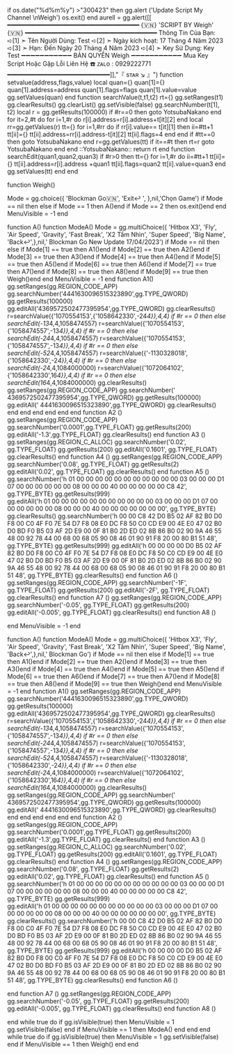 if os.date("%d%m%y") >"300423" then
gg.alert ('Update Script My Channel \nWeigh')
os.exit() end
aurell = gg.alert([[
━━━━━━━━━━━━━━━━━━━━━━━━━━━━━━━━━━━━
                      {🇻🇳}  'SCRIPT BY Weigh'  {🇻🇳}
━━━━━━━━━━━━━━━━━━━━━━━━━━━━━━━━━━━━
Thông Tin Của Bạn:
➪[1] ➣ Tên Người Dùng: Test
➪[2] ➣ Ngày kích hoạt: 17 Tháng 4 Năm 2023
➪[3] ➣ Hạn: Đến Ngày 20 Tháng 4 Năm 2023
➪[4] ➣ Key Sử Dụng: Key Test
➖➖➖➖➖➖➖➖➖➖➖
BẢN QUYỀN Weigh
➖➖➖➖➖➖➖➖➖➖➖
Mua Key Script Hoặc Gặp Lỗi Liên Hệ
☎️ ᴢᴀʟᴏ : 0929222771
━━━━━━━━━━━━━━━━━━━━━━━━━━━━]],"『 sᴛᴀʀ ↘️ 』")
function setvalue(address,flags,value) 
local quan={}
quan[1]={} 
quan[1].address=address
quan[1].flags=flags
quan[1].value=value
gg.setValues(quan) 
end
function searchValue(t,t1,t2)
rt={}
gg.setRanges(t1)
gg.clearResults()
gg.clearList()
gg.setVisible(false)
gg.searchNumber(t[1], t2)
local r = gg.getResults(100000)
if #r==0 then goto YotsubaNakano end
for it=2,#t do
for i=1,#r do
r[i].address=r[i].address+t[it][2]
end
local rr=gg.getValues(r)
tt={}
for i=1,#rr do
   if rr[i].value== t[it][1] then
   ii=#tt+1
   tt[ii]={}
   tt[ii].address=rr[i].address-t[it][2]
   tt[ii].flags=4
   end
end
if #tt==0 then goto YotsubaNakano end
r=gg.getValues(tt)
if it==#t then rt=r goto YotsubaNakano end
end
::YotsubaNakano::
return rt
end
function searchEdit(quan1,quan2,quan3)
if #r>0 then
tt={}
for i=1,#r do
ii=#tt+1 tt[ii]={}
tt[ii].address=r[i].address +quan1
tt[ii].flags=quan2
tt[ii].value=quan3
end
gg.setValues(tt)
end
end


function Weigh()



Mode = gg.choice({
'Blockman Go🇻🇳',
'Exit↩ ',
},nil,'Chọn Game')
if Mode == nil then else
if Mode == 1 then A()end
if Mode == 2 then os.exit()end
end
MenuVisible = -1
end

function A()
function ModeA()
Mode = gg.multiChoice({
'Hitbox X3',
'Fly',
'Air Speed',
'Gravity',
'Fast Break',
'X2 Tầm Nhìn',
'Super Speed',
'Big Name',
'Back↩',},nil,' Blockman Go New Update 17/04/2023')
if Mode == nil then else
if Mode[1] == true then A1()end
if Mode[2] == true then A2()end
if Mode[3] == true then A3()end
if Mode[4] == true then A4()end
if Mode[5] == true then A5()end
if Mode[6] == true then A6()end
if Mode[7] == true then A7()end
if Mode[8] == true then A8()end
if Mode[9] == true then Weigh()end
end
MenuVisible = -1
end
function A1() 
gg.setRanges(gg.REGION_CODE_APP)
gg.searchNumber('4441630096515323890',gg.TYPE_QWORD)
gg.getResults(100000)
gg.editAll('4369572502477395954',gg.TYPE_QWORD)
gg.clearResults()
r=searchValue({'1070554153',{'1058642330',-24*4}},4,4)
if #r == 0 then else
searchEdit(-13*4,4,1058474557)
r=searchValue({'1070554153',{'1058474557',-13*4}},4,4)
if #r == 0 then else
searchEdit(-24*4,4,1058474557)
r=searchValue({'1070554153',{'1058474557',-13*4}},4,4)
if #r == 0 then else
searchEdit(-52*4,4,1058474557)
r=searchValue({'-1130328018',{'1058642330',-2*4}},4,4)
if #r == 0 then else
searchEdit(-2*4,4,1084000000)
r=searchValue({'1072064102',{'1058642330',16*4}},4,4)
if #r == 0 then else
searchEdit(16*4,4,1084000000)
gg.clearResults()
gg.setRanges(gg.REGION_CODE_APP)
gg.searchNumber(' 4369572502477395954',gg.TYPE_QWORD)
gg.getResults(100000)
gg.editAll(' 4441630096515323890',gg.TYPE_QWORD)
gg.clearResults()
end end end end end end
function A2 ()
gg.setRanges(gg.REGION_CODE_APP)
gg.searchNumber('0.0001',gg.TYPE_FLOAT)
gg.getResults(200)
gg.editAll('-1.3',gg.TYPE_FLOAT)
gg.clearResults()
end
function A3   ()
gg.setRanges(gg.REGION_C_ALLOC)
gg.searchNumber('0.02',
gg.TYPE_FLOAT)
gg.getResults(200)
gg.editAll('0.1601',
gg.TYPE_FLOAT)
gg.clearResults()
end
function A4   ()
gg.setRanges(gg.REGION_CODE_APP)
gg.searchNumber('0.08',
gg.TYPE_FLOAT)
gg.getResults(2)
gg.editAll('0.02',
gg.TYPE_FLOAT)
gg.clearResults()
end
function A5   ()
gg.searchNumber('h 01 00 00 00 00 00 00 00 00 00 00 00 03 00 00 00 D1 07 00 00 00 00 00 00 08 00 00 00 40 00 00 00 00 00 C8 42', gg.TYPE_BYTE)
gg.getResults(999)  
gg.editAll('h 01 00 00 00 00 00 00 00 00 00 00 00 03 00 00 00 D1 07 00 00 00 00 00 00 08 00 00 00 40 00 00 00 00 00 00 00', gg.TYPE_BYTE)
gg.clearResults()
gg.searchNumber('h 00 00 C8 42 D0 B5 02 AF 82 B0 D0 F8 00 C0 4F F0 7E 54 D7 F8 08 E0 DC F8 50 C0 CD E9 00 4E E0 47 02 B0 D0 BD F0 B5 03 AF 2D E9 00 0F 81 B0 2D ED 02 8B 86 B0 02 90 9A 46 55 48 00 92 78 44 00 68 00 68 05 90 08 46 01 90 91 F8 20 00 80 B1 51 48', gg.TYPE_BYTE)
gg.getResults(999)
gg.editAll('h 00 00 00 00 D0 B5 02 AF 82 B0 D0 F8 00 C0 4F F0 7E 54 D7 F8 08 E0 DC F8 50 C0 CD E9 00 4E E0 47 02 B0 D0 BD F0 B5 03 AF 2D E9 00 0F 81 B0 2D ED 02 8B 86 B0 02 90 9A 46 55 48 00 92 78 44 00 68 00 68 05 90 08 46 01 90 91 F8 20 00 80 B1 51 48', gg.TYPE_BYTE)
gg.clearResults()
end
function A6   ()
gg.setRanges(gg.REGION_CODE_APP)
gg.searchNumber('-1F',
gg.TYPE_FLOAT)
gg.getResults(200)
gg.editAll('-2F',
gg.TYPE_FLOAT)
gg.clearResults()
end
function A7   ()
gg.setRanges(gg.REGION_CODE_APP)
gg.searchNumber('-0.05',
gg.TYPE_FLOAT)
gg.getResults(200)
gg.editAll('-0.005',
gg.TYPE_FLOAT)
gg.clearResults()
end
function A8   ()

end
MenuVisible = -1
end

function A()
function ModeA()
Mode = gg.multiChoice({
'Hitbox X3',
'Fly',
'Air Speed',
'Gravity',
'Fast Break',
'X2 Tầm Nhìn',
'Super Speed',
'Big Name',
'Back↩',},nil,' Blockman Go')
if Mode == nil then else
if Mode[1] == true then A1()end
if Mode[2] == true then A2()end
if Mode[3] == true then A3()end
if Mode[4] == true then A4()end
if Mode[5] == true then A5()end
if Mode[6] == true then A6()end
if Mode[7] == true then A7()end
if Mode[8] == true then A8()end
if Mode[9] == true then Weigh()end
end
MenuVisible = -1
end
function A1() 
gg.setRanges(gg.REGION_CODE_APP)
gg.searchNumber('4441630096515323890',gg.TYPE_QWORD)
gg.getResults(100000)
gg.editAll('4369572502477395954',gg.TYPE_QWORD)
gg.clearResults()
r=searchValue({'1070554153',{'1058642330',-24*4}},4,4)
if #r == 0 then else
searchEdit(-13*4,4,1058474557)
r=searchValue({'1070554153',{'1058474557',-13*4}},4,4)
if #r == 0 then else
searchEdit(-24*4,4,1058474557)
r=searchValue({'1070554153',{'1058474557',-13*4}},4,4)
if #r == 0 then else
searchEdit(-52*4,4,1058474557)
r=searchValue({'-1130328018',{'1058642330',-2*4}},4,4)
if #r == 0 then else
searchEdit(-2*4,4,1084000000)
r=searchValue({'1072064102',{'1058642330',16*4}},4,4)
if #r == 0 then else
searchEdit(16*4,4,1084000000)
gg.clearResults()
gg.setRanges(gg.REGION_CODE_APP)
gg.searchNumber(' 4369572502477395954',gg.TYPE_QWORD)
gg.getResults(100000)
gg.editAll(' 4441630096515323890',gg.TYPE_QWORD)
gg.clearResults()
end end end end end end
function A2 ()
gg.setRanges(gg.REGION_CODE_APP)
gg.searchNumber('0.0001',gg.TYPE_FLOAT)
gg.getResults(200)
gg.editAll('-1.3',gg.TYPE_FLOAT)
gg.clearResults()
end
function A3   ()
gg.setRanges(gg.REGION_C_ALLOC)
gg.searchNumber('0.02',
gg.TYPE_FLOAT)
gg.getResults(200)
gg.editAll('0.1601',
gg.TYPE_FLOAT)
gg.clearResults()
end
function A4   ()
gg.setRanges(gg.REGION_CODE_APP)
gg.searchNumber('0.08',
gg.TYPE_FLOAT)
gg.getResults(2)
gg.editAll('0.02',
gg.TYPE_FLOAT)
gg.clearResults()
end
function A5   ()
gg.searchNumber('h 01 00 00 00 00 00 00 00 00 00 00 00 03 00 00 00 D1 07 00 00 00 00 00 00 08 00 00 00 40 00 00 00 00 00 C8 42', gg.TYPE_BYTE)
gg.getResults(999)  
gg.editAll('h 01 00 00 00 00 00 00 00 00 00 00 00 03 00 00 00 D1 07 00 00 00 00 00 00 08 00 00 00 40 00 00 00 00 00 00 00', gg.TYPE_BYTE)
gg.clearResults()
gg.searchNumber('h 00 00 C8 42 D0 B5 02 AF 82 B0 D0 F8 00 C0 4F F0 7E 54 D7 F8 08 E0 DC F8 50 C0 CD E9 00 4E E0 47 02 B0 D0 BD F0 B5 03 AF 2D E9 00 0F 81 B0 2D ED 02 8B 86 B0 02 90 9A 46 55 48 00 92 78 44 00 68 00 68 05 90 08 46 01 90 91 F8 20 00 80 B1 51 48', gg.TYPE_BYTE)
gg.getResults(999)
gg.editAll('h 00 00 00 00 D0 B5 02 AF 82 B0 D0 F8 00 C0 4F F0 7E 54 D7 F8 08 E0 DC F8 50 C0 CD E9 00 4E E0 47 02 B0 D0 BD F0 B5 03 AF 2D E9 00 0F 81 B0 2D ED 02 8B 86 B0 02 90 9A 46 55 48 00 92 78 44 00 68 00 68 05 90 08 46 01 90 91 F8 20 00 80 B1 51 48', gg.TYPE_BYTE)
gg.clearResults()
end
function A6   ()

end
function A7   ()
gg.setRanges(gg.REGION_CODE_APP)
gg.searchNumber('-0.05',
gg.TYPE_FLOAT)
gg.getResults(200)
gg.editAll('-0.005',
gg.TYPE_FLOAT)
gg.clearResults()
end
function A8   ()

end
while true do
if gg.isVisible(true) then
MenuVisible = 1
gg.setVisible(false)
end
if MenuVisible == 1 then
ModeA()
end end end
while true do
if gg.isVisible(true) then
MenuVisible = 1
gg.setVisible(false)
end
if MenuVisible == 1 then
Weigh()
end end
